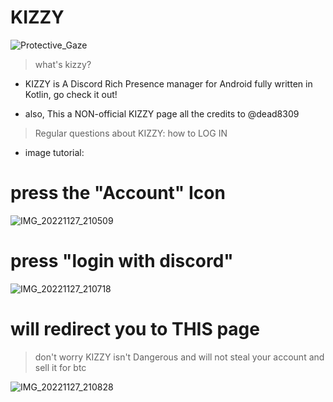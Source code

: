 # KIZZY
![Protective_Gaze](https://user-images.githubusercontent.com/117464679/204165951-ad35cf10-687e-4f00-a898-82aa51c2238a.png)

> what's kizzy? 
 * KIZZY is A Discord Rich Presence manager for Android fully written in Kotlin, go check it out! 

+ also, This a NON-official KIZZY page all the credits to @dead8309

> Regular questions about KIZZY:
 > how to LOG IN
* image tutorial:

# press the "Account" Icon
![IMG_20221127_210509](https://user-images.githubusercontent.com/117464679/204167166-33b61cf5-62b0-437a-ac79-de955a9008d2.jpg)

# press "login with discord"


![IMG_20221127_210718](https://user-images.githubusercontent.com/117464679/204167785-a7a2b61c-599e-4d03-9fac-1bc1021ac78a.jpg)

# will redirect you to THIS page 
> don't worry KIZZY isn't Dangerous and will not steal your account and sell it for btc

![IMG_20221127_210828](https://user-images.githubusercontent.com/117464679/204167316-1070c0e9-d90d-4603-9a29-7a33778e68a1.jpg)

# 
